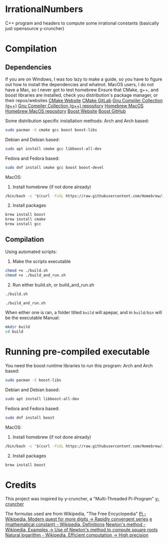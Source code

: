 # IrrationalNumbers
C++ program and headers to compute some irrational constants (basically just opensource y-cruncher)

# Compilation
## Dependencies
If you are on Windows, I was too lazy to make a guide, so you have to figure out how to install the dependencies and whatnot.
MacOS users, I do not have a Mac, so I never got to test homebrew
Ensure that CMake, g++, and boost libraries are installed, check you distribution's package manager, or their repos/websites
[CMake Website](https://cmake.org/)
[CMake GitLab](https://gitlab.kitware.com/cmake/cmake)
[Gnu Compiler Collection (g++)](https://gcc.gnu.org/)
[Gnu Compiler Collection (g++) repository](https://gcc.gnu.org/git/gcc.git)
[Homebrew MacOS](https://brew.sh/)
[Homebrew MacOS repository](https://github.com/Homebrew/brew)
[Boost Website](https://www.boost.org/)
[Boost GitHub](https://github.com/boostorg/boost)

Some distribution specific installation methods:
Arch and Arch based:
```bash
sudo pacman -S cmake gcc boost boost-libs
```
Debian and Debian based:
```bash
sudo apt install cmake gcc libboost-all-dev
```
Fedora and Fedora based:
```bash
sudo dnf install cmake gcc boost boost-devel
```
MacOS:
1. Install homebrew (if not done already)
```bash
/bin/bash -c "$(curl -fsSL https://raw.githubusercontent.com/Homebrew/install/HEAD/install.sh)"
```
2. Install packages
```bash
brew install boost
brew install cmake
brew install gcc
```

## Compilation
Using automated scripts:
1. Make the scripts executable
  ```bash
  chmod +x ./build.sh
  chmod +x ./build_and_run.sh
  ```
2. Run either build.sh, or build_and_run.sh
  ```bash
  ./build.sh
  ```
  ```bash
  ./build_and_run.sh
  ```
  When either one is ran, a folder titled `build` will apepar, and in `build/bin` will be the executable
Manual:
  ```bash
  mkdir build
  cd build
```
# Running pre-compiled executable
You need the boost runtime libraries to run this program:
Arch and Arch based:
```bash
sudo pacman -S boost-libs
```
Debian and Debian based:
```bash
sudo apt install libboost-all-dev
```
Fedora and Fedora based:
```bash
sudo dnf install boost
```
MacOS:
1. Install homebrew (if not done already)
```bash
/bin/bash -c "$(curl -fsSL https://raw.githubusercontent.com/Homebrew/install/HEAD/install.sh)"
```
2. Install packages
```bash
brew install boost
```

# Credits
This project was inspired by y-cruncher, a "Multi-Threaded Pi-Program"
[y-cruncher](https://www.numberworld.org/y-cruncher/)

The formulas used are from Wikipedia, "The Free Encyclopedia"
[Pi - Wikipedia, Modern quest for more digits -> Rapidly convergent series](https://en.wikipedia.org/wiki/Pi#Rapidly_convergent_series)
[e (mathematical constant) - Wikipedia, Definitions](https://en.wikipedia.org/wiki/E_(mathematical_constant)#Definitions)
[Newton's method - Wikipedia, Examples -> Use of Newton's method to compute square roots](https://en.wikipedia.org/wiki/Newton%27s_method#Use_of_Newton's_method_to_compute_square_roots)
[Natural logarithm - Wikipedia, Efficient computation -> High precision](https://en.wikipedia.org/wiki/Natural_logarithm#High_precision)
